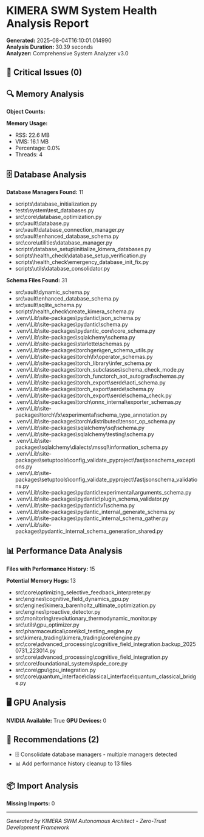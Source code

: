 # KIMERA SWM System Health Analysis Report

**Generated:** 2025-08-04T16:10:01.014990  
**Analysis Duration:** 30.39 seconds  
**Analyzer:** Comprehensive System Analyzer v3.0

## 🚨 Critical Issues (0)



## 🔍 Memory Analysis

**Object Counts:**

**Memory Usage:**
- RSS: 22.6 MB
- VMS: 16.1 MB  
- Percentage: 0.0%
- Threads: 4


## 🗄️ Database Analysis

**Database Managers Found:** 11
- scripts\database_initialization.py
- tests\system\test_databases.py
- src\core\database_optimization.py
- src\vault\database.py
- src\vault\database_connection_manager.py
- src\vault\enhanced_database_schema.py
- src\core\utilities\database_manager.py
- scripts\database_setup\initialize_kimera_databases.py
- scripts\health_check\database_setup_verification.py
- scripts\health_check\emergency_database_init_fix.py
- scripts\utils\database_consolidator.py

**Schema Files Found:** 31
- src\vault\dynamic_schema.py
- src\vault\enhanced_database_schema.py
- src\vault\sqlite_schema.py
- scripts\health_check\create_kimera_schema.py
- .venv\Lib\site-packages\pydantic\json_schema.py
- .venv\Lib\site-packages\pydantic\schema.py
- .venv\Lib\site-packages\pydantic_core\core_schema.py
- .venv\Lib\site-packages\sqlalchemy\schema.py
- .venv\Lib\site-packages\starlette\schemas.py
- .venv\Lib\site-packages\torchgen\gen_schema_utils.py
- .venv\Lib\site-packages\torch\fx\operator_schemas.py
- .venv\Lib\site-packages\torch\_library\infer_schema.py
- .venv\Lib\site-packages\torch\_subclasses\schema_check_mode.py
- .venv\Lib\site-packages\torch\_functorch\_aot_autograd\schemas.py
- .venv\Lib\site-packages\torch\_export\serde\aoti_schema.py
- .venv\Lib\site-packages\torch\_export\serde\schema.py
- .venv\Lib\site-packages\torch\_export\serde\schema_check.py
- .venv\Lib\site-packages\torch\onnx\_internal\exporter\_schemas.py
- .venv\Lib\site-packages\torch\fx\experimental\schema_type_annotation.py
- .venv\Lib\site-packages\torch\distributed\tensor\_op_schema.py
- .venv\Lib\site-packages\sqlalchemy\sql\schema.py
- .venv\Lib\site-packages\sqlalchemy\testing\schema.py
- .venv\Lib\site-packages\sqlalchemy\dialects\mssql\information_schema.py
- .venv\Lib\site-packages\setuptools\config\_validate_pyproject\fastjsonschema_exceptions.py
- .venv\Lib\site-packages\setuptools\config\_validate_pyproject\fastjsonschema_validations.py
- .venv\Lib\site-packages\pydantic\experimental\arguments_schema.py
- .venv\Lib\site-packages\pydantic\plugin\_schema_validator.py
- .venv\Lib\site-packages\pydantic\v1\schema.py
- .venv\Lib\site-packages\pydantic\_internal\_generate_schema.py
- .venv\Lib\site-packages\pydantic\_internal\_schema_gather.py
- .venv\Lib\site-packages\pydantic\_internal\_schema_generation_shared.py


## 📊 Performance Data Analysis

**Files with Performance History:** 15

**Potential Memory Hogs:** 13
- src\core\optimizing_selective_feedback_interpreter.py
- src\engines\cognitive_field_dynamics_gpu.py
- src\engines\kimera_barenholtz_ultimate_optimization.py
- src\engines\proactive_detector.py
- src\monitoring\revolutionary_thermodynamic_monitor.py
- src\utils\gpu_optimizer.py
- src\pharmaceutical\core\kcl_testing_engine.py
- src\kimera_trading\kimera_trading\core\engine.py
- src\core\advanced_processing\cognitive_field_integration.backup_20250731_223014.py
- src\core\advanced_processing\cognitive_field_integration.py
- src\core\foundational_systems\spde_core.py
- src\core\gpu\gpu_integration.py
- src\core\quantum_interface\classical_interface\quantum_classical_bridge.py


## 🖥️ GPU Analysis

**NVIDIA Available:** True
**GPU Devices:** 0


## 🔧 Recommendations (2)

- 🗄️ Consolidate database managers - multiple managers detected
- 📊 Add performance history cleanup to 13 files


## 📦 Import Analysis

**Missing Imports:** 0


---
*Generated by KIMERA SWM Autonomous Architect - Zero-Trust Development Framework*
